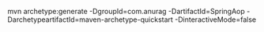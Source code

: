 mvn archetype:generate -DgroupId=com.anurag -DartifactId=SpringAop -DarchetypeartifactId=maven-archetype-quickstart -DinteractiveMode=false